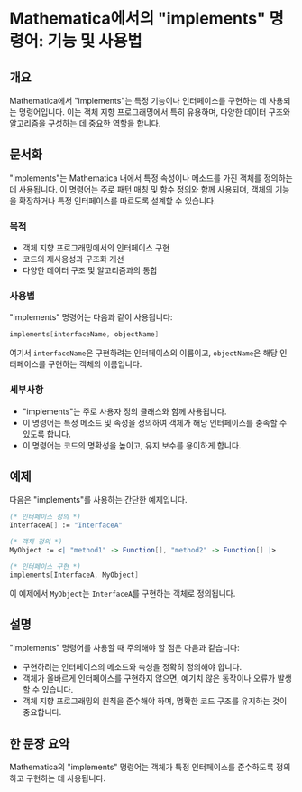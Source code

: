 <!--
Meta Description: # Mathematica에서의 "implements" 명령어: 기능 및 사용법 ## 개요 Mathematica에서 "implements"는 특정 기능이나 인터페이스를 구현하는 데 사용되는 명령어입니다. 이는 객체 지향 프로그래밍에서 특히 유용하며, 다양한 데이터 구조와...
Meta Keywords: implements, 인터페이스를, 명령어는, 구현하는, 합니다
-->

# Mathematica에서의 "implements" 명령어: 기능 및 사용법

## 개요
Mathematica에서 "implements"는 특정 기능이나 인터페이스를 구현하는 데 사용되는 명령어입니다. 이는 객체 지향 프로그래밍에서 특히 유용하며, 다양한 데이터 구조와 알고리즘을 구성하는 데 중요한 역할을 합니다.

## 문서화
"implements"는 Mathematica 내에서 특정 속성이나 메소드를 가진 객체를 정의하는 데 사용됩니다. 이 명령어는 주로 패턴 매칭 및 함수 정의와 함께 사용되며, 객체의 기능을 확장하거나 특정 인터페이스를 따르도록 설계할 수 있습니다.

### 목적
- 객체 지향 프로그래밍에서의 인터페이스 구현
- 코드의 재사용성과 구조화 개선
- 다양한 데이터 구조 및 알고리즘과의 통합

### 사용법
"implements" 명령어는 다음과 같이 사용됩니다:
```mathematica
implements[interfaceName, objectName]
```
여기서 `interfaceName`은 구현하려는 인터페이스의 이름이고, `objectName`은 해당 인터페이스를 구현하는 객체의 이름입니다.

### 세부사항
- "implements"는 주로 사용자 정의 클래스와 함께 사용됩니다.
- 이 명령어는 특정 메소드 및 속성을 정의하여 객체가 해당 인터페이스를 충족할 수 있도록 합니다.
- 이 명령어는 코드의 명확성을 높이고, 유지 보수를 용이하게 합니다.

## 예제
다음은 "implements"를 사용하는 간단한 예제입니다.

```mathematica
(* 인터페이스 정의 *)
InterfaceA[] := "InterfaceA"

(* 객체 정의 *)
MyObject := <| "method1" -> Function[], "method2" -> Function[] |>

(* 인터페이스 구현 *)
implements[InterfaceA, MyObject]
```

이 예제에서 `MyObject`는 `InterfaceA`를 구현하는 객체로 정의됩니다.

## 설명
"implements" 명령어를 사용할 때 주의해야 할 점은 다음과 같습니다:
- 구현하려는 인터페이스의 메소드와 속성을 정확히 정의해야 합니다.
- 객체가 올바르게 인터페이스를 구현하지 않으면, 예기치 않은 동작이나 오류가 발생할 수 있습니다.
- 객체 지향 프로그래밍의 원칙을 준수해야 하며, 명확한 코드 구조를 유지하는 것이 중요합니다.

## 한 문장 요약
Mathematica의 "implements" 명령어는 객체가 특정 인터페이스를 준수하도록 정의하고 구현하는 데 사용됩니다.